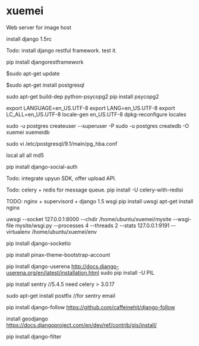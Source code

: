 xuemei
======

Web server for image host

install django 1.5rc

Todo: install django restful framework. test it.

pip install djangorestframework 

$sudo apt-get update

$sudo apt-get install postgresql

sudo apt-get build-dep python-psycopg2
pip install psycopg2

export LANGUAGE=en_US.UTF-8
export LANG=en_US.UTF-8
export LC_ALL=en_US.UTF-8
locale-gen en_US.UTF-8
dpkg-reconfigure locales

sudo -u postgres createuser --superuser <someuser> -P
sudo -u postgres createdb -O xuemei xuemeidb

sudo vi /etc/postgresql/9.1/main/pg_hba.conf

local all all md5

pip install django-social-auth

Todo: integrate upyun SDK, offer upload API.

Todo: celery + redis for message queue.
 pip install -U celery-with-redisi


TODO: nginx + supervisord + django 1.5 wsgi
pip install uwsgi
apt-get install nginx

uwsgi --socket 127.0.0.1:8000 --chdir /home/ubuntu/xuemei/mysite --wsgi-file mysite/wsgi.py --processes 4 --threads 2 --stats 127.0.0.1:9191 --virtualenv /home/ubuntu/xuemei/env

pip install django-socketio

pip install pinax-theme-bootstrap-account

pip install django-userena
http://docs.django-userena.org/en/latest/installation.html
sudo pip install -U PIL

pip install sentry //5.4.5
need celery > 3.0.17

sudo apt-get install postfix //for sentry email

pip install django-follow https://github.com/caffeinehit/django-follow

install geodjango https://docs.djangoproject.com/en/dev/ref/contrib/gis/install/

pip install django-filter
